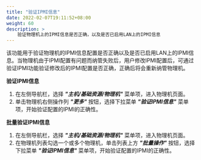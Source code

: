 ```yaml
---
title: "验证IPMI信息"
date: 2022-02-07T19:11:52+08:00
weight: 60
description: >
    验证物理机上的IPMI信息是否正确，以及是否已启用LAN上的IPMI信息
---
```


该功能用于验证物理机的IPMI信息配置是否正确以及是否已启用LAN上的IPMI信息。当物理机由于IPMI配置有问题而纳管失败后，用户修改IPMI配置后，可通过验证IPMI功能验证修改后的IPMI配置是否正确，正确后将会重新纳管物理机。

**验证IPMI信息**

1. 在左侧导航栏，选择 **_"主机/基础资源/物理机"_** 菜单项，进入物理机页面。
2. 单击物理机右侧操作列 **_"更多"_** 按钮，选择下拉菜单 **_"验证IPMI信息"_** 菜单项，开始验证配置的IPMI的正确性。


**批量验证IPMI信息**

1. 在左侧导航栏，选择 **_"主机/基础资源/物理机"_** 菜单项，进入物理机页面。
2. 在物理机列表勾选一个或多个物理机，单击列表上方 **_"批量操作"_** 按钮，选择下拉菜单 **_"验证IPMI信息"_** 菜单项，开始验证配置的IPMI的正确性。